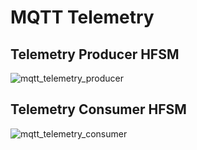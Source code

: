 # MQTT Telemetry

## Telemetry Producer HFSM

![mqtt_telemetry_producer](https://www.plantuml.com/plantuml/png/hLHDRzim3BthL_2O3EswNOSYQDQeMx3c8x9IeDW6muxfH8CZ3J85B1ZwtoTB3foaGGx5RXRv-1xvAFckfioIsrOW-IEVS2cUqxcOZPRtN33cauGWiS8jajtDhIdS2YtyPGmW9XyoLn4M3FPVy0bkyy5m-WpyYK_bpUrDFW2BvApkVNr89kbu-ZHy78_IH0ubxtTC0hDYvwa1ZYAfC8P2K1iVisgz8J3bQH90RbJT5leF3mQbWJO8ArFW5VnoDOLZCsoXihNDjb0Q2paIeGNh-R9SLOfsxrl6CVbeYRO6CXwczBgbZE9Hx0foHq5kxl9ArHiFYmIeYz1pDz4190IxOtGDjNSvEXRs0gIsQCz3_oZQ8ytl2y3NUqqJFXsbWY-WjvWbyB5_jAC3_FApNrPJzaNm9Ec_ZVv3IrzxErBZA3TE5xt9GieWu77X3i31Gk5wyEOnVkWBGgSJN7kXJZOAXOBcweQouVstL2JpdYbXPQp55O4gzaggX5wPgSfPxCVvb8wgPxhbGin4mtMkY-F74vw974_uR2aR9L_mmbg3BZGPVLPhRInsyF-vfE_lVdQUCVR2NlqQkW5YUt7iI7xaq2d4yz_vl7-Sx1y0 "mqtt_telemetry_producer")

## Telemetry Consumer HFSM

![mqtt_telemetry_consumer](https://www.plantuml.com/plantuml/png/ZP9HRvim58NV_IlkOpAruNsAK3FgQcZ5fBQ95asR5S2jB86fZFs0fltt6KFKZdPAdq0-vtxdtclVzFPah6iRuFWUPvZJeqXomeeCKuIyQ2LmsSXMMZCadUvTAmtyHWXW4gayrGE2wGkVOLl6zkmNrLmWUbVsbL6b5ALyKZhQHcKC8Hgy15PvqnNyoXuu5wpu8YX-M6qsc_L5iDFleMTIGVxF2ePza9E3ICdjgdk4gZD6LXPizwogzOnwkvZHVWMzTxrq3-eHZDDQwQTtWl01ap3PBlacADk_3bFrbBG0lgQe-0nYcB4q9m9_twVq-E4zRYCLZyr44Uai3DAdji_ZChMLzGXvkT2xasly8OBptpI6TvfXpfEw5agNdTFrwkiTo-RnCAKvNIyBT-G8GP-AZRJEwAai9OVTVNeh6Dznl1vR-F7f9rp7YqTrxK_-GOPYdcOuBtXe_Wz2Rnzfi2xRc-_qmWZenkkkRT1V "mqtt_telemetry_consumer")
